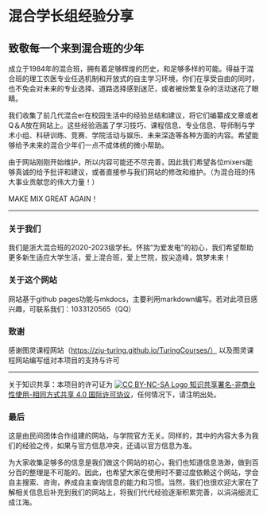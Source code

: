 # 混合学长组经验分享
## 致敬每一个来到混合班的少年
成立于1984年的混合班，拥有着足够辉煌的历史，和足够多样的可能。得益于混合班的理工农医专业任选机制和开放式的自主学习环境，你们在享受自由的同时，也不免会对未来的专业选择、道路选择感到迷茫，或者被纷繁复杂的活动迷花了眼睛。

我们收集了前几代混合er在校园生活中的经验总结和建议，将它们编纂成文章或者Q＆A放在网站上。这些经验涵盖了学习技巧、课程信息、专业信息、导师制与学术小组、科研训练、竞赛、学院活动与娱乐、未来深造等各种方面的内容。希望能够给予未来的混合少年们一点不成体统的微小帮助。

由于网站刚刚开始维护，所以内容可能还不尽完善，因此我们希望各位mixers能够真诚的给予批评和建议，或者直接参与我们网站的修改和维护。（为混合班的伟大事业贡献您的伟大力量！）

MAKE MIX GREAT AGAIN！

--- 

### 关于我们
我们是浙大混合班的2020-2023级学长。怀揣“为爱发电”的初心，我们希望帮助更多新生适应大学生活，爱上混合班，爱上竺院，拔尖造峰，筑梦未来！
### 关于这个网站
网站基于github pages功能与mkdocs，主要利用markdown编写。若对此项目感兴趣，可联系我们：1033120565（QQ）

### 致谢
感谢图灵课程网站（https://zju-turing.github.io/TuringCourses/） 以及图灵课程网站编写组对本项目的支持与许可

--- 

关于知识共享：本项目的许可证为  [![CC BY-NC-SA Logo](https://i.creativecommons.org/l/by-nc-sa/4.0/80x15.png) 知识共享署名-非商业性使用-相同方式共享 4.0 国际许可协议](https://creativecommons.org/licenses/by-nc-sa/4.0/deed.zh)，任何情况下，请注明出处。
### 最后
这是由民间团体合作组建的网站，与学院官方无关。同样的，其中的内容大多为我们的经验之传，如果与官方信息冲突，还请以官方信息为准。

为大家收集足够多的信息是我们做这个网站的初心，我们也知道信息浩渺，做到百分百的整理是不可能的。因此，也希望大家在使用时不要过度依赖这个网站，学会自主搜索、咨询，养成自主查询信息的能力和习惯。当然，我们也很欢迎大家在了解相关信息后补充到我们的网站上，将我们代代经验逐渐积累完善，以涓涓细流汇成江海。